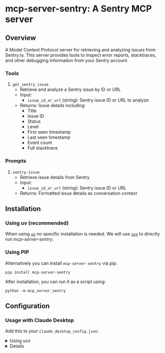 # mcp-server-sentry: A Sentry MCP server

## Overview

A Model Context Protocol server for retrieving and analyzing issues from Sentry.io. This server provides tools to inspect error reports, stacktraces, and other debugging information from your Sentry account.

### Tools

1. `get_sentry_issue`
   - Retrieve and analyze a Sentry issue by ID or URL
   - Input:
     - `issue_id_or_url` (string): Sentry issue ID or URL to analyze
   - Returns: Issue details including:
     - Title
     - Issue ID
     - Status
     - Level
     - First seen timestamp
     - Last seen timestamp
     - Event count
     - Full stacktrace

### Prompts

1. `sentry-issue`
   - Retrieve issue details from Sentry
   - Input:
     - `issue_id_or_url` (string): Sentry issue ID or URL
   - Returns: Formatted issue details as conversation context

## Installation

### Using uv (recommended)

When using [`uv`](https://docs.astral.sh/uv/) no specific installation is needed. We will
use [`uvx`](https://docs.astral.sh/uv/guides/tools/) to directly run *mcp-server-sentry*.

### Using PIP

Alternatively you can install `mcp-server-sentry` via pip:

```
pip install mcp-server-sentry
```

After installation, you can run it as a script using:

```
python -m mcp_server_sentry
```

## Configuration

### Usage with Claude Desktop

Add this to your `claude_desktop_config.json`:

<details>
<summary>Using uvx</summary>

```json
"mcpServers": {
  "sentry": {
    "command": "uvx",
    "args": ["mcp-server-sentry", "--auth-token", "YOUR_SENTRY_TOKEN", "--api-base", "YOUR_SENTRY_API_BASE"]
  }
}
```
</details>

<details>

<details>
<summary>Using docker</summary>

```json
"mcpServers": {
  "sentry": {
    "command": "docker",
    "args": ["run", "-i", "--rm", "mcp/sentry", "--auth-token", "YOUR_SENTRY_TOKEN", "--api-base", "YOUR_SENTRY_API_BASE"]
  }
}
```
</details>

<details>

<summary>Using pip installation</summary>

```json
"mcpServers": {
  "sentry": {
    "command": "python",
    "args": ["-m", "mcp_server_sentry", "--auth-token", "YOUR_SENTRY_TOKEN", "--api-base", "YOUR_SENTRY_API_BASE"]
  }
}
```
</details>

### Usage with [Zed](https://github.com/zed-industries/zed)

Add to your Zed settings.json:

<details>
<summary>Using uvx</summary>

```json
"context_servers": [
  "mcp-server-sentry": {
    "command": {
      "path": "uvx",
      "args": ["mcp-server-sentry", "--auth-token", "YOUR_SENTRY_TOKEN", "--api-base", "YOUR_SENTRY_API_BASE"]
    }
  }
],
```
</details>

<details>
<summary>Using pip installation</summary>

```json
"context_servers": {
  "mcp-server-sentry": {
    "command": "python",
    "args": ["-m", "mcp_server_sentry", "--auth-token", "YOUR_SENTRY_TOKEN", "--api-base", "YOUR_SENTRY_API_BASE"]
  }
},
```
</details>

## Debugging

You can use the MCP inspector to debug the server. For uvx installations:

```
npx @modelcontextprotocol/inspector uvx mcp-server-sentry --auth-token YOUR_SENTRY_TOKEN --api-base YOUR_SENTRY_API_BASE
```

Or if you've installed the package in a specific directory or are developing on it:

```
cd path/to/servers/src/sentry
npx @modelcontextprotocol/inspector uv run mcp-server-sentry --auth-token YOUR_SENTRY_TOKEN --api-base YOUR_SENTRY_API_BASE
```

## License

This MCP server is licensed under the MIT License. This means you are free to use, modify, and distribute the software, subject to the terms and conditions of the MIT License. For more details, please see the LICENSE file in the project repository.

